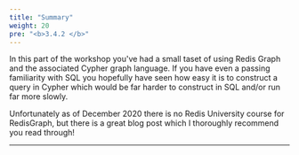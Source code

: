 ```yaml
---
title: "Summary"
weight: 20
pre: "<b>3.4.2 </b>"
---
```

In this part of the workshop you've had a small taset of using Redis Graph and the associated Cypher graph language. If you have even a passing familiarity with SQL you hopefully have seen how easy it is to construct a query in Cypher which would be far harder to construct in SQL and/or run far more slowly.

Unfortunately as of December 2020 there is no Redis University course for RedisGraph, but there is a great blog post which I thoroughly recommend you read through!

----------
[great blog post]: https://redislabs.com/blog/introducing-redisgraph-2-0/
